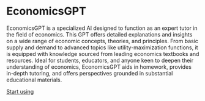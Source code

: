 # EconomicsGPT

EconomicsGPT is a specialized AI designed to function as an expert tutor in the field of economics. This GPT offers detailed explanations and insights on a wide range of economic concepts, theories, and principles. From basic supply and demand to advanced topics like utility-maximization functions, it is equipped with knowledge sourced from leading economics textbooks and resources. Ideal for students, educators, and anyone keen to deepen their understanding of economics, EconomicsGPT aids in homework, provides in-depth tutoring, and offers perspectives grounded in substantial educational materials.

[Start using](https://chat.openai.com/g/g-7McsRKuPS)